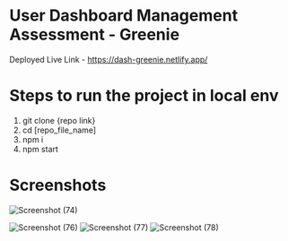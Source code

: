 # User Dashboard Management Assessment - Greenie

Deployed Live Link - https://dash-greenie.netlify.app/

# Steps to run the project in local env

1. git clone {repo link}
2. cd [repo_file_name]
3. npm i
4. npm start

# Screenshots


![Screenshot (74)](https://github.com/alokkumax/greenie-assessment/assets/59159355/d47281c9-92c4-44c4-be17-fbea511b747b)

![Screenshot (76)](https://github.com/alokkumax/greenie-assessment/assets/59159355/a69c7fb2-22a4-46ba-a388-b32f8a26a622)
![Screenshot (77)](https://github.com/alokkumax/greenie-assessment/assets/59159355/028ed47e-2915-4a91-93fb-abe9f9ed213d)
![Screenshot (78)](https://github.com/alokkumax/greenie-assessment/assets/59159355/80d46da8-7c91-44aa-9779-755d303b9ae7)
